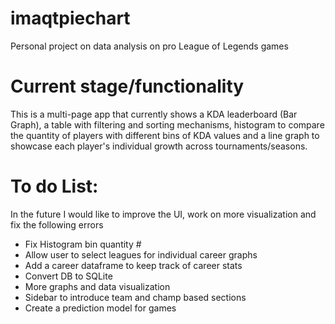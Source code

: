 # imaqtpiechart
Personal project on data analysis on pro League of Legends games

# Current stage/functionality
This is a multi-page app that currently shows a KDA leaderboard (Bar Graph), a table with filtering and sorting mechanisms, histogram to compare the quantity of players with different bins of KDA values and a line graph to showcase each player's individual growth across tournaments/seasons.

# To do List:
In the future I would like to improve the UI, work on more visualization and fix the following errors
- Fix Histogram bin quantity #
- Allow user to select leagues for individual career graphs
- Add a career dataframe to keep track of career stats
- Convert DB to SQLite
- More graphs and data visualization
- Sidebar to introduce team and champ based sections
- Create a prediction model for games
